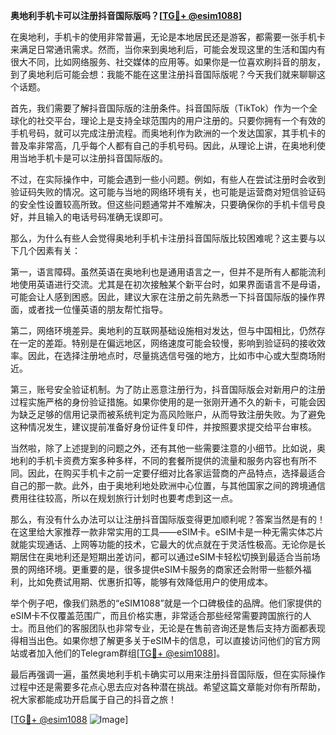 **奥地利手机卡可以注册抖音国际版吗？[[TG💪+ @esim1088](https://t.me/s/esim1088)]**

在奥地利，手机卡的使用非常普遍，无论是本地居民还是游客，都需要一张手机卡来满足日常通讯需求。然而，当你来到奥地利后，可能会发现这里的生活和国内有很大不同，比如网络服务、社交媒体的应用等。如果你是一位喜欢刷抖音的朋友，到了奥地利后可能会想：我能不能在这里注册抖音国际版呢？今天我们就来聊聊这个话题。

首先，我们需要了解抖音国际版的注册条件。抖音国际版（TikTok）作为一个全球化的社交平台，理论上是支持全球范围内的用户注册的。只要你拥有一个有效的手机号码，就可以完成注册流程。而奥地利作为欧洲的一个发达国家，其手机卡的普及率非常高，几乎每个人都有自己的手机号码。因此，从理论上讲，在奥地利使用当地手机卡是可以注册抖音国际版的。

不过，在实际操作中，可能会遇到一些小问题。例如，有些人在尝试注册时会收到验证码失败的情况。这可能与当地的网络环境有关，也可能是运营商对短信验证码的安全性设置较高所致。但这些问题通常并不难解决，只要确保你的手机卡信号良好，并且输入的电话号码准确无误即可。

那么，为什么有些人会觉得奥地利手机卡注册抖音国际版比较困难呢？这主要与以下几个因素有关：

第一，语言障碍。虽然英语在奥地利也是通用语言之一，但并不是所有人都能流利地使用英语进行交流。尤其是在初次接触某个新平台时，如果界面语言不是母语，可能会让人感到困惑。因此，建议大家在注册之前先熟悉一下抖音国际版的操作界面，或者找一位懂英语的朋友帮忙指导。

第二，网络环境差异。奥地利的互联网基础设施相对发达，但与中国相比，仍然存在一定的差距。特别是在偏远地区，网络速度可能会较慢，影响到验证码的接收效率。因此，在选择注册地点时，尽量挑选信号强的地方，比如市中心或大型商场附近。

第三，账号安全验证机制。为了防止恶意注册行为，抖音国际版会对新用户的注册过程实施严格的身份验证措施。如果你使用的是一张刚开通不久的新卡，可能会因为缺乏足够的信用记录而被系统判定为高风险账户，从而导致注册失败。为了避免这种情况发生，建议提前准备好身份证件复印件，并按照要求提交给平台审核。

当然啦，除了上述提到的问题之外，还有其他一些需要注意的小细节。比如说，奥地利的手机卡资费方案多种多样，不同的套餐所提供的流量和服务内容也有所不同。因此，在购买手机卡之前一定要仔细对比各家运营商的产品特点，选择最适合自己的那一款。此外，由于奥地利地处欧洲中心位置，与其他国家之间的跨境通信费用往往较高，所以在规划旅行计划时也要考虑到这一点。

那么，有没有什么办法可以让注册抖音国际版变得更加顺利呢？答案当然是有的！在这里给大家推荐一款非常实用的工具——eSIM卡。eSIM卡是一种无需实体芯片就能实现通话、上网等功能的技术，它最大的优点就在于灵活性极高。无论你是长期居住在奥地利还是短期出差访问，都可以通过eSIM卡轻松切换到最适合当前场景的网络环境。更重要的是，很多提供eSIM卡服务的商家还会附带一些额外福利，比如免费试用期、优惠折扣等，能够有效降低用户的使用成本。

举个例子吧，像我们熟悉的“eSIM1088”就是一个口碑极佳的品牌。他们家提供的eSIM卡不仅覆盖范围广，而且价格实惠，非常适合那些经常需要跨国旅行的人士。而且他们的客服团队也非常专业，无论是在售前咨询还是售后支持方面都表现得相当出色。如果你想了解更多关于eSIM卡的信息，可以直接访问他们的官方网站或者加入他们的Telegram群组[[TG💪+ @esim1088](https://t.me/s/esim1088)]。

最后再强调一遍，虽然奥地利手机卡确实可以用来注册抖音国际版，但在实际操作过程中还是需要多花点心思去应对各种潜在挑战。希望这篇文章能对你有所帮助，祝大家都能成功开启属于自己的抖音之旅！

[[TG💪+ @esim1088](https://t.me/s/esim1088) ![Image](https://i.postimg.cc/4NQfJmqS/Snipaste-2025-05-13-00-14-12.png)]